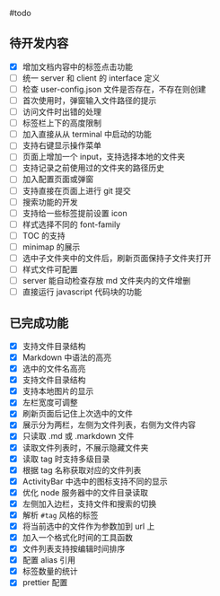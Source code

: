 #todo

## 待开发内容

- [x] 增加文档内容中的标签点击功能
- [ ] 统一 server 和 client 的 interface 定义
- [ ] 检查 user-config.json 文件是否存在，不存在则创建
- [ ] 首次使用时，弹窗输入文件路径的提示
- [ ] 访问文件时出错的处理
- [ ] 标签栏上下的高度限制
- [ ] 加入直接从从 terminal 中启动的功能
- [ ] 支持右键显示操作菜单
- [ ] 页面上增加一个 input，支持选择本地的文件夹
- [ ] 支持记录之前使用过的文件夹的路径历史
- [ ] 加入配置页面或弹窗
- [ ] 支持直接在页面上进行 git 提交
- [ ] 搜索功能的开发
- [ ] 支持给一些标签提前设置 icon
- [ ] 样式选择不同的 font-family
- [ ] TOC 的支持
- [ ] minimap 的展示
- [ ] 选中子文件夹中的文件后，刷新页面保持子文件夹打开
- [ ] 样式文件可配置
- [ ] server 能自动检查存放 md 文件夹内的文件增删
- [ ] 直接运行 javascript 代码块的功能

## 已完成功能

- [x] 支持文件目录结构
- [x] Markdown 中语法的高亮
- [x] 选中的文件名高亮
- [x] 支持文件目录结构
- [x] 支持本地图片的显示
- [x] 左栏宽度可调整
- [x] 刷新页面后记住上次选中的文件
- [x] 展示分为两栏，左侧为文件列表，右侧为文件内容
- [x] 只读取 .md 或 .markdown 文件
- [x] 读取文件列表时，不展示隐藏文件夹
- [x] 读取 tag 时支持多级目录
- [x] 根据 tag 名称获取对应的文件列表
- [x] ActivityBar 中选中的图标支持不同的显示
- [x] 优化 node 服务器中的文件目录读取
- [x] 左侧加入边栏，支持文件和搜索的切换
- [x] 解析 `#tag` 风格的标签
- [x] 将当前选中的文件作为参数加到 url 上
- [x] 加入一个格式化时间的工具函数
- [x] 文件列表支持按编辑时间排序
- [x] 配置 alias 引用
- [x] 标签数量的统计
- [x] prettier 配置

